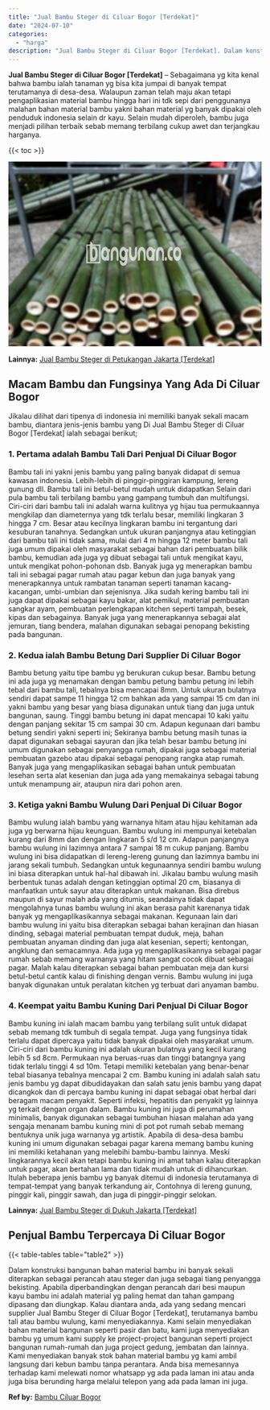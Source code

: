 ```yaml
---
title: "Jual Bambu Steger di Ciluar Bogor [Terdekat]"
date: "2024-07-10"
categories: 
  - "harga"
description: "Jual Bambu Steger di Ciluar Bogor [Terdekat]. Dalam konstruksi bangunan bahan material bambu ini banyak sekali diterapkan sebagai perancah atau steger dan ju..."
---
```


**Jual Bambu Steger di Ciluar Bogor \[Terdekat\]** – Sebagaimana yg kita kenal bahwa bambu ialah tanaman yg bisa kita jumpai di banyak tempat terutamanya di desa-desa. Walaupun zaman telah maju akan tetapi pengaplikasian material bambu hingga hari ini tdk sepi dari penggunanya malahan bahan material bambu yakni bahan material yg banyak dipakai oleh penduduk indonesia selain dr kayu. Selain mudah diperoleh, bambu juga menjadi pilihan terbaik sebab memang terbilang cukup awet dan terjangkau harganya.

{{< toc >}}

![Jual Bambu Steger di Ciluar Bogor [Terdekat]](/images/jual-bambu-tali-40.png)

**Lainnya:** [Jual Bambu Steger di Petukangan Jakarta \[Terdekat\]](https://bambu.bangunan.co/jual-bambu-steger-di-petukangan-jakarta-terdekat/)

## Macam Bambu dan Fungsinya Yang Ada Di Ciluar Bogor

Jikalau dilihat dari tipenya di indonesia ini memiliki banyak sekali macam bambu, diantara jenis-jenis bambu yang Di Jual Bambu Steger di Ciluar Bogor \[Terdekat\] ialah sebagai berikut;

### 1\. Pertama adalah Bambu Tali Dari Penjual Di Ciluar Bogor

Bambu tali ini yakni jenis bambu yang paling banyak didapat di semua kawasan indonesia. Lebih-lebih di pinggir-pinggiran kampung, lereng gunung dll. Bambu tali ini betul-betul mudah untuk didapatkan Selain dari pula bambu tali terbilang bambu yang gampang tumbuh dan multifungsi. Ciri-ciri dari bambu tali ini adalah warna kulitnya yg hijau tua permukaannya mengkilap dan diameternya yang tdk terlalu besar, memiliki lingkaran 3 hingga 7 cm. Besar atau kecilnya lingkaran bambu ini tergantung dari kesuburan tanahnya. Sedangkan untuk ukuran panjangnya atau ketinggian dari bambu tali ini tidak sama, mulai dari 4 m hingga 12 meter bambu tali juga umum dipakai oleh masyarakat sebagai bahan dari pembuatan bilik bambu, kemudian ada juga yg dibuat sebagai tali untuk mengikat kayu, untuk mengikat pohon-pohonan dsb. Banyak juga yg menerapkan bambu tali ini sebagai pagar rumah atau pagar kebun dan juga banyak yang menerapkannya untuk rambatan tanaman seperti tanaman kacang-kacangan, umbi-umbian dan sejenisnya. Jika sudah kering bambu tali ini juga dapat dipakai sebagai kayu bakar, alat pemikul, material pembuatan sangkar ayam, pembuatan perlengkapan kitchen seperti tampah, besek, kipas dan sebagainya. Banyak juga yang menerapkannya sebagai alat jemuran, tiang bendera, malahan digunakan sebagai penopang bekisting pada bangunan.

### 2\. Kedua ialah Bambu Betung Dari Supplier Di Ciluar Bogor

Bambu betung yaitu tipe bambu yg berukuran cukup besar. Bambu betung ini ada juga yg menamakan dengan bambu petung bambu petung ini lebih tebal dari bambu tali, tebalnya bisa mencapai 8mm. Untuk ukuran bulatnya sendiri dapat sampe 11 hingga 12 cm bahkan ada yang sampai 15 cm dan ini yakni bambu yang besar yang biasa digunakan untuk tiang dan juga untuk bangunan, saung. Tinggi bambu betung ini dapat mencapai 10 kaki yaitu dengan panjang sekitar 15 cm sampai 30 cm. Adapun kegunaan dari bambu betung sendiri yakni seperti ini; Sekiranya bambu betung masih tunas ia dapat digunakan sebagai sayuran dan jika telah besar bambu betung ini umum digunakan sebagai penyangga rumah, dipakai juga sebagai material pembuatan gazebo atau dipakai sebagai penopang rangka atap rumah. Banyak juga yang mengaplikasikan sebagai bahan untuk pembuatan lesehan serta alat kesenian dan juga ada yang memakainya sebagai tabung untuk menampung air, ataupun nira dari pohon aren.

### 3\. Ketiga yakni Bambu Wulung Dari Penjual Di Ciluar Bogor

Bambu wulung ialah bambu yang warnanya hitam atau hijau kehitaman ada juga yg berwarna hijau keunguan. Bambu wulung ini mempunyai ketebalan kurang dari 8mm dan dengan lingkaran 5 s/d 12 cm. Adapun panjangnya bambu wulung ini lazimnya antara 7 sampai 18 m cukup panjang. Bambu wulung ini bisa didapatkan di lereng-lereng gunung dan lazimnya bambu ini jarang sekali tumbuh. Sedangkan untuk kegunaannya sendiri bambu wulung ini biasa diterapkan untuk hal-hal dibawah ini. Jikalau bambu wulung masih berbentuk tunas adalah dengan ketinggian optimal 20 cm, biasanya di manfaatkan untuk sayur atau diterapkan untuk makanan. Bisa direbus maupun di sayur malah ada yang ditumis, seandainya tidak dapat mengolahnya tunas bambu wulung ini akan berasa pahit karenanya tidak banyak yg mengaplikasikannya sebagai makanan. Kegunaan lain dari bambu wulung ini yaitu bisa diterapkan sebagai bahan kerajinan dan hiasan dinding, sebagai material pembuatan tempat duduk, meja, bahan pembuatan anyaman dinding dan juga alat kesenian, seperti; kentongan, angklung dan semacamnya. Ada juga yg mengaplikasikannya sebagai pagar rumah sebab memang warnanya yang hitam sangat cocok dibuat sebagai pagar. Malah kalau diterapkan sebagai bahan pembuatan meja dan kursi betul-betul cantik kalau di finishing dengan vernis. Bambu wulung ini juga banyak digunakan untuk peralatan kitchen yg terbuat dari anyaman bambu.

### 4\. Keempat yaitu Bambu Kuning Dari Penjual Di Ciluar Bogor

Bambu kuning ini ialah macam bambu yang terbilang sulit untuk didapat sebab memang tdk tumbuh di segala tempat. Juga yang fungsinya tidak terlalu dapat dipercaya yaitu tidak banyak dipakai oleh masyarakat umum. Ciri-ciri dari bambu kuning ini adalah ukuran bulatnya yang kecil kurang lebih 5 sd 8cm. Permukaan nya beruas-ruas dan tinggi batangnya yang tidak terlalu tinggi 4 sd 10m. Tetapi memiliki ketebalan yang benar-benar tebal biasanya tebalnya mencapai 2 cm. Bambu kuning ini adalah salah satu jenis bambu yg dapat dibudidayakan dan salah satu jenis bambu yang dapat dicangkok dan di percaya bambu kuning ini dapat sebagai obat herbal dari beragam macam penyakit. Seperti infeksi, hepatitis dan penyakit yg lainnya yg terkait dengan organ dalam. Bambu kuning ini juga di perumahan minimalis, banyak digunakan sebagai tumbuhan hiasan malahan ada yang sengaja menanam bambu kuning mini di pot pot rumah sebab memang bentuknya unik juga warnanya yg artistik. Apabila di desa-desa bambu kuning ini umum digunakan sebagai pagar karena memang bambu kuning ini memiliki ketahanan yang melebihi bambu-bambu lainnya. Meski lingkarannya kecil akan tetapi bambu kuning ini amat tahan kalau diterapkan untuk pagar, akan bertahan lama dan tidak mudah untuk di dihancurkan. Itulah beberapa jenis bambu yg banyak ditemui di indonesia terutamanya di tempat-tempat yang banyak terkandung air, Contohnya di lereng gunung, pinggir kali, pinggir sawah, dan juga di pinggir-pinggir selokan.

**Lainnya:** [Jual Bambu Steger di Dukuh Jakarta \[Terdekat\]](https://bambu.bangunan.co/jual-bambu-steger-di-dukuh-jakarta-terdekat/)

## Penjual Bambu Terpercaya Di Ciluar Bogor

{{< table-tables table="table2" >}}

Dalam konstruksi bangunan bahan material bambu ini banyak sekali diterapkan sebagai perancah atau steger dan juga sebagai tiang penyangga bekisting. Apabila diperbandingkan dengan perancah dari besi maupun kayu bambu ini adalah material yg paling hemat dan tahan gampang dipasang dan diungkap. Kalau diantara anda, ada yang sedang mencari supplier Jual Bambu Steger di Ciluar Bogor \[Terdekat\], terutamanya bambu tali atau bambu wulung, kami menyediakannya. Kami selain menyediakan bahan material bangunan seperti pasir dan batu, kami juga menyediakan bambu yg umum kami supply ke project-project bangunan seperti project bangunan rumah-rumah dan juga project gedung, jembatan dan lainnya. Kami menyediakan banyak stok bahan material bambu yg kami ambil langsung dari kebun bambu tanpa perantara. Anda bisa memesannya terhadap kami melewati nomor whatsapp yg ada pada laman ini atau anda juga bisa berunding harga melalui telepon yang ada pada laman ini juga.

**Ref by:** [Bambu Ciluar Bogor](https://id.wikipedia.org/wiki/Bambu)
